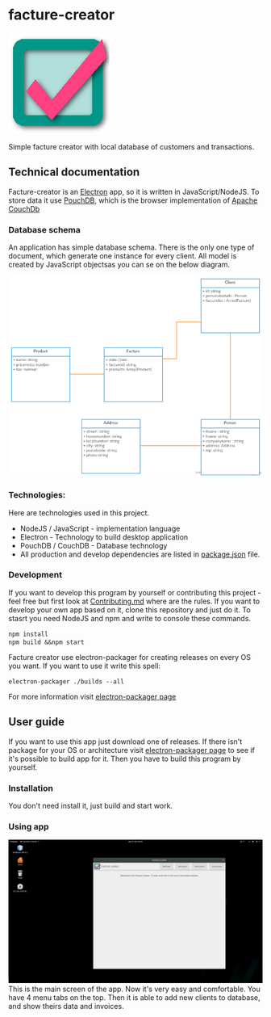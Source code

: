 # facture-creator
![Logo](src/assets/img/icon.png)

Simple facture creator with local database of customers and transactions. 

## Technical documentation
Facture-creator is an [Electron](https://github.com/electron/electron) app, so it is written in JavaScript/NodeJS. To store data it use [PouchDB](https://github.com/pouchdb/pouchdb), which is the browser implementation of [Apache CouchDb](https://github.com/apache/couchdb)

### Database schema
An application has simple database schema. There is the only one type of document, which generate one instance for every client. All model is created by JavaScript objectsas you can se on the below diagram.


![Class diagram](src/assets/img/facture-creator-class-model.png)

### Technologies:
Here are technologies used in this project. 
* NodeJS / JavaScript - implementation language
* Electron - Technology to build desktop application
* PouchDB / CouchDB - Database technology
* All production and develop dependencies are listed in [package.json](package.json) file.

### Development 

If you want to develop this program by yourself or contributing this project - feel free but first look at [Contributing.md](CONTRIBUTING.md) where are the rules. 
If you want to develop your own app based on it, clone this repository and just do it. To stasrt you need NodeJS and npm and write to console these commands.
```npm
npm install
npm build &&npm start
```
Facture creator use electron-packager for creating releases on every OS you want. If you want to use it write this spell:
```npm
electron-packager ./builds --all
```
For more information visit [electron-packager page](https://github.com/electron-userland/electron-packager)

## User guide
If you want to use this app just download one of releases. If there isn't package for your OS or architecture visit [electron-packager page](https://github.com/electron-userland/electron-packager) to see if it's possible to build app for it. 
Then you have to build this program by yourself.
### Installation 
You don't need install it, just build and start work. 
### Using app
![Main Screen of app ](src/assets/img/main-screen.png)
This is the main screen of the app. Now it's very easy and comfortable. You have 4 menu tabs on the top. Then it is able to add new clients to database, and show theirs data and invoices. 


